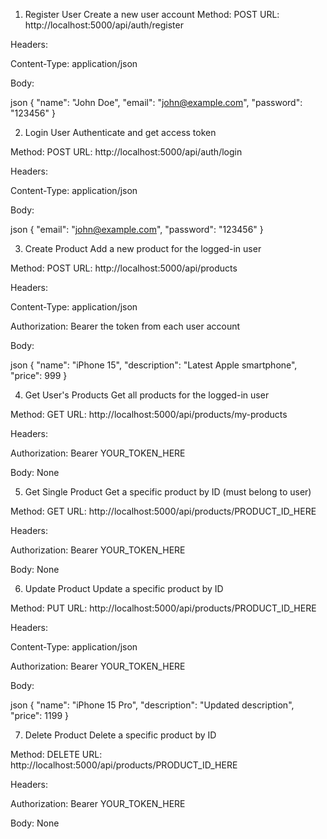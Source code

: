 1. Register User
Create a new user account
Method: POST
URL: http://localhost:5000/api/auth/register

Headers:

Content-Type: application/json

Body:

json
{
  "name": "John Doe",
  "email": "john@example.com",
  "password": "123456"
}



2. Login User
Authenticate and get access token

Method: POST
URL: http://localhost:5000/api/auth/login

Headers:

Content-Type: application/json

Body:

json
{
  "email": "john@example.com",
  "password": "123456"
}


3. Create Product
Add a new product for the logged-in user

Method: POST
URL: http://localhost:5000/api/products

Headers:

Content-Type: application/json

Authorization: Bearer the token from each user account

Body:

json
{
  "name": "iPhone 15",
  "description": "Latest Apple smartphone",
  "price": 999
}

4. Get User's Products
Get all products for the logged-in user

Method: GET
URL: http://localhost:5000/api/products/my-products

Headers:

Authorization: Bearer YOUR_TOKEN_HERE

Body: None


5. Get Single Product
Get a specific product by ID (must belong to user)

Method: GET
URL: http://localhost:5000/api/products/PRODUCT_ID_HERE

Headers:

Authorization: Bearer YOUR_TOKEN_HERE

Body: None


6. Update Product
Update a specific product by ID

Method: PUT
URL: http://localhost:5000/api/products/PRODUCT_ID_HERE

Headers:

Content-Type: application/json

Authorization: Bearer YOUR_TOKEN_HERE

Body:

json
{
  "name": "iPhone 15 Pro",
  "description": "Updated description",
  "price": 1199
}



7. Delete Product
Delete a specific product by ID

Method: DELETE
URL: http://localhost:5000/api/products/PRODUCT_ID_HERE

Headers:

Authorization: Bearer YOUR_TOKEN_HERE

Body: None



<!-- git init
git add .
git commit -m "Initial commit: Complete product API with authentication and CRUD operations"
git remote add origin origin https://github.com/Gokubanny/product-api.git
git branch -M main
git push -u origin main -->